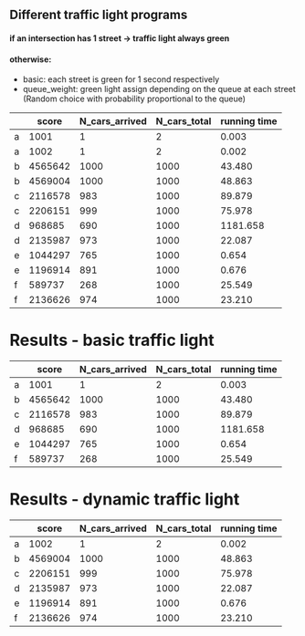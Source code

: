 ## Different traffic light programs
#### if an intersection has 1 street -> traffic light always green
#### otherwise:
- basic: each street is green for 1 second respectively
- queue_weight: green light assign depending on the queue at each street (Random choice with probability proportional to the queue)


|   | score   | N_cars_arrived | N_cars_total | running time |
|---|---------|----------------|--------------|--------------|
| a | 1001    | 1              | 2            | 0.003        |
| a | 1002    | 1              | 2            | 0.002        |
| b | 4565642 | 1000           | 1000         | 43.480       |
| b | 4569004 | 1000           | 1000         | 48.863       |
| c | 2116578 | 983            | 1000         | 89.879       |
| c | 2206151 | 999            | 1000         | 75.978       |
| d | 968685  | 690            | 1000         | 1181.658     |
| d | 2135987 | 973            | 1000         | 22.087       |
| e | 1044297 | 765            | 1000         | 0.654        |
| e | 1196914 | 891            | 1000         | 0.676        |
| f | 589737  | 268            | 1000         | 25.549       |
| f | 2136626 | 974            | 1000         | 23.210       |

# Results - basic traffic light
|   | score   | N_cars_arrived | N_cars_total | running time |
|---|---------|----------------|--------------|--------------|
| a | 1001    | 1              | 2            | 0.003        |
| b | 4565642 | 1000           | 1000         | 43.480       |
| c | 2116578 | 983            | 1000         | 89.879       |
| d | 968685  | 690            | 1000         | 1181.658     |
| e | 1044297 | 765            | 1000         | 0.654        |
| f | 589737  | 268            | 1000         | 25.549       |

# Results - dynamic traffic light
|   | score   | N_cars_arrived | N_cars_total | running time |
|---|---------|----------------|--------------|--------------|
| a | 1002    | 1              | 2            | 0.002        |
| b | 4569004 | 1000           | 1000         | 48.863       |
| c | 2206151 | 999            | 1000         | 75.978       |
| d | 2135987 | 973            | 1000         | 22.087       |
| e | 1196914 | 891            | 1000         | 0.676        |
| f | 2136626 | 974            | 1000         | 23.210       |

